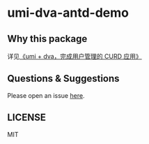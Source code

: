 # umi-dva-antd-demo

## Why this package

详见[《umi + dva，完成用户管理的 CURD 应用》](https://github.com/sorrycc/blog/issues/62)

## Questions & Suggestions

Please open an issue [here](https://github.com/umijs/umi/issues?q=is%3Aissue+is%3Aopen+sort%3Aupdated-desc).

## LICENSE

MIT
